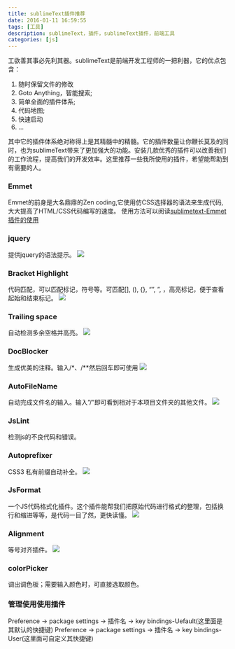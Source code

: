 ```yaml
---
title: sublimeText插件推荐
date: 2016-01-11 16:59:55
tags: [工具]
description: sublimeText，插件，sublimeText插件，前端工具
categories: [js]
---
```


工欲善其事必先利其器。sublimeText是前端开发工程师的一把利器，它的优点包含：

1. 随时保留文件的修改
2. Goto Anything，智能搜索;
3. 简单全面的插件体系;
4. 代码地图;
5. 快速启动
6. ...

<!-- more -->
其中它的插件体系绝对称得上是其精髓中的精髓。它的插件数量让你鞭长莫及的同时，也为sublimeText带来了更加强大的功能。安装几款优秀的插件可以改善我们的工作流程，提高我们的开发效率。这里推荐一些我所使用的插件，希望能帮助到有需要的人。


### Emmet
Emmet的前身是大名鼎鼎的Zen coding,它使用仿CSS选择器的语法来生成代码,大大提高了HTML/CSS代码编写的速度。
使用方法可以阅读[sublimetext-Emmet插件的使用](http://bigdots.github.io/2015/05/06/sublimetext-Emmet插件的使用/)

### jquery
提供jquery的语法提示。
![](/images/201601/jquery.gif)

### Bracket Highlight
代码匹配，可以匹配标记，符号等。可匹配[], (), {}, “”, ”, <tag></tag>，高亮标记，便于查看起始和结束标记。
![](/images/201601/highlight.gif)

### Trailing space
自动检测多余空格并高亮。
![](/images/201601/spac.gif)

### DocBlocker
生成优美的注释。输入/*、/**然后回车即可使用
![](/images/201601/docblocker.gif)

### AutoFileName
自动完成文件名的输入。输入”/”即可看到相对于本项目文件夹的其他文件。
![](/images/201601/autofilename.gif)

### JsLint
检测js的不良代码和错误。

### Autoprefixer
CSS3 私有前缀自动补全。
![](/images/201601/prefixer.gif)

### JsFormat
一个JS代码格式化插件。这个插件能帮我们把原始代码进行格式的整理，包括换行和缩进等等，是代码一目了然，更快读懂。
![](/images/201601/jsFormat.gif)

### Alignment
等号对齐插件。
![](/images/201601/align.gif)

### colorPicker
调出调色板；需要输入颜色时，可直接选取颜色。


### 管理使用使用插件
Preference -> package settings -> 插件名 -> key bindings-Uefault(这里面是其默认的快捷键)
Preference -> package settings -> 插件名 -> key bindings-User(这里面可自定义其快捷键)